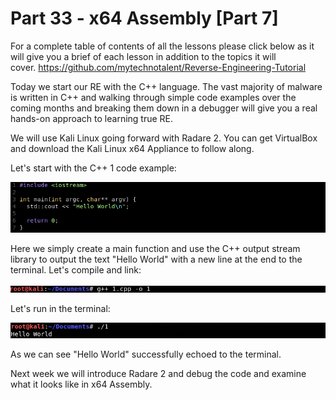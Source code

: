 # Part 33 - x64 Assembly \[Part 7\]

For a complete table of contents of all the lessons please click below as it will give you a brief of each lesson in addition to the topics it will cover.&nbsp;https://github.com/mytechnotalent/Reverse-Engineering-Tutorial

Today we start our RE with the C++ language. The vast majority of malware is written in C++ and walking through simple code examples over the coming months and breaking them down in a debugger will give you a real hands-on approach to learning true RE.

We will use Kali Linux going forward with Radare 2. You can get VirtualBox and download the Kali Linux x64 Appliance to follow along.

Let's start with the C++ 1 code example:

<div class="slate-resizable-image-embed slate-image-embed__resize-full-width"><img src="imgs/712486044.jpg"/></div>

Here we simply create a main function and use the C++ output stream library to output the text "Hello World" with a new line at the end to the terminal. Let's compile and link:

<div class="slate-resizable-image-embed slate-image-embed__resize-full-width"><img src="imgs/581315919.jpg"/></div>

Let's run in the terminal:

<div class="slate-resizable-image-embed slate-image-embed__resize-full-width"><img src="imgs/1054078036.jpg"/></div>

As we can see "Hello World" successfully echoed to the terminal.

Next week we will introduce Radare 2 and debug the code and examine what it looks like in x64 Assembly.